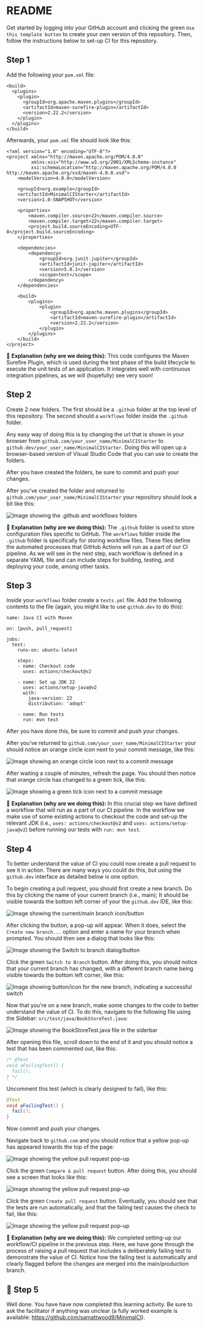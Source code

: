 # README

Get started by logging into your GitHub account and clicking the green `Use this template button` to create your own version of this repository. Then, follow the instructions below to set-up CI for this repository.

## Step 1

Add the following your `pom.xml` file:

```
<build>
  <plugins>
    <plugin>
      <groupId>org.apache.maven.plugins</groupId>
      <artifactId>maven-surefire-plugin</artifactId>
      <version>2.22.2</version>
    </plugin>
  </plugins>
</build>
```
Afterwards, your `pom.xml` file should look like this:

```
<?xml version="1.0" encoding="UTF-8"?>
<project xmlns="http://maven.apache.org/POM/4.0.0"
         xmlns:xsi="http://www.w3.org/2001/XMLSchema-instance"
         xsi:schemaLocation="http://maven.apache.org/POM/4.0.0 http://maven.apache.org/xsd/maven-4.0.0.xsd">
    <modelVersion>4.0.0</modelVersion>

    <groupId>org.example</groupId>
    <artifactId>MinimalCIStarter</artifactId>
    <version>1.0-SNAPSHOT</version>

    <properties>
        <maven.compiler.source>22</maven.compiler.source>
        <maven.compiler.target>22</maven.compiler.target>
        <project.build.sourceEncoding>UTF-8</project.build.sourceEncoding>
    </properties>
    
    <dependencies>
        <dependency>
            <groupId>org.junit.jupiter</groupId>
            <artifactId>junit-jupiter</artifactId>
            <version>5.8.1</version>
            <scope>test</scope>
        </dependency>
    </dependencies>

    <build>
        <plugins>
            <plugin>
                <groupId>org.apache.maven.plugins</groupId>
                <artifactId>maven-surefire-plugin</artifactId>
                <version>2.22.2</version>
            </plugin>
        </plugins>
    </build>
</project>
```

🧠 **Explanation (why are we doing this):** This code configures the Maven Surefire Plugin, which is used during the test phase of the build lifecycle to execute the unit tests of an application. It integrates well with continuous integration pipelines, as we will (hopefully) see very soon!

## Step 2

Create 2 new folders. The first should be a `.github` folder at the top level of this repository. The second should a `workflows` folder inside the `.github` folder.

Any easy way of doing this is by changing the url that is shown in your browser from `github.com/your_user_name/MinimalCIStarter` to `github.dev/your_user_name/MinimalCIStarter`. Doing this will open up a browser-based version of Visual Studio Code that you can use to create the folders.

After you have created the folders, be sure to commit and push your changes.

After you've created the folder and returned to `github.com/your_user_name/MinimalCIStarter` your repository should look a bit like this:

![Image showing the .github and workflows folders](images/Screenshot_15-11-2024_10118_github.com.jpeg)

🧠 **Explanation (why are we doing this):** The `.github` folder is used to store configuration files specific to GitHub. The `workflows` folder inside the `.github` folder is specifically for storing workflow files. These files define the automated processes that GitHub Actions will run as a part of our CI pipeline. As we will see in the next step, each workflow is defined in a separate YAML file and can include steps for building, testing, and deploying your code, among other tasks.

## Step 3

Inside your `workflows` folder create a `tests.yml` file. Add the following contents to the file (again, you might like to use `github.dev` to do this):

```
name: Java CI with Maven

on: [push, pull_request]

jobs:
  test:
    runs-on: ubuntu-latest

    steps:
    - name: Checkout code
      uses: actions/checkout@v2

    - name: Set up JDK 22
      uses: actions/setup-java@v2
      with:
        java-version: 22
        distribution: 'adopt'

    - name: Run tests
      run: mvn test
```

After you have done this, be sure to commit and push your changes.

After you've returned to `github.com/your_user_name/MinimalCIStarter` your should notice an orange circle icon next to your commit message, like this:

![Image showing an orange circle icon next to a commit message](images/Screenshot_15-11-2024_102331_github.com.jpeg)

After waiting a couple of minutes, refresh the page. You should then notice that orange circle has changed to a green tick, like this:

![Image showing a green tick icon next to a commit message](images/Screenshot_15-11-2024_10244_github.com.jpeg)

🧠 **Explanation (why are we doing this):** In this crucial step we have defined a workflow that will run as a part of our CI pipeline. In the workflow we make use of some existing actions to checkout the code and set-up the relevant JDK (i.e., `uses: actions/checkout@v2` and `uses: actions/setup-java@v2`) before running our tests with `run: mvn test`.

## Step 4

To better understand the value of CI you could now create a pull request to see it in action. There are many ways you could do this, but using the `github.dev` interface as detailed below is one option.

To begin creating a pull request, you should first create a new branch. Do this by clicking the name of your current branch (i.e., main); It should be visible towards the bottom left corner of your the `github.dev` IDE, like this:

![Image showing the current/main branch icon/button](images/Screenshot_15-11-2024_10568_github.dev.jpeg)

After clicking the button, a pop-up will appear. When it does, select the `Create new branch...` option and enter a name for your branch when prompted. You should then see a dialog that looks like this:

![Image showing the Switch to branch dialog/button](images/Screenshot_15-11-2024_105713_github.dev.jpeg)

Click the green `Switch to Branch` button. After doing this, you should notice that your current branch has changed, with a different branch name being visible towards the bottom left corner, like this:

![Image showing button/icon for the new branch, indicating a successful switch](images/Screenshot_15-11-2024_105748_github.dev.jpeg)

Now that you're on a new branch, make some changes to the code to better understand the value of CI. To do this, navigate to the following file using the Sidebar: `src/test/java/BookStoreTest.java`:

![Image showing the BookStoreTest.java file in the siderbar](images/Screenshot_15-11-2024_111547_github.dev.jpeg)

After opening this file, scroll down to the end of it and you should notice a test that has been commented out, like this:

```java
/* @Test
void aFailingTest() {
  fail();
} */
```

Uncomment this test (which is clearly designed to fail), like this:

```java
@Test
void aFailingTest() {
  fail();
} 
```

Now commit and push your changes.

Navigate back to `github.com` and you should notice that a yellow pop-up has appeared towards the top of the page:

![Image showing the yellow pull request pop-up](images/Screenshot_15-11-2024_112214_github.com.jpeg)

Click the green `Compare & pull request` button. After doing this, you should see a screen that looks like this:

![Image showing the yellow pull request pop-up](images/Screenshot_15-11-2024_112236_github.com.jpeg)

Click the green `Create pull request` button. Eventually, you should see that the tests are run automatically, and that the failing test causes the check to fail, like this:

![Image showing the yellow pull request pop-up](images/Screenshot_15-11-2024_112322_github.com.jpeg)

🧠 **Explanation (why are we doing this):** We completed setting-up our workflow/CI pipeline in the previous step. Here, we have gone through the process of raising a pull request that includes a deliberately failing test to demonstrate the value of CI. Notice how the failing test is automatically and clearly flagged before the changes are merged into the main/production branch.

## 🥇 Step 5

 Well done. You have have now completed this learning activity. Be sure to ask the facilitator if anything was unclear (a fully worked example is available: https://github.com/samattwood9/MinimalCI).












